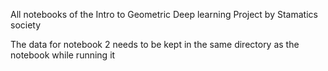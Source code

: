 All notebooks of the Intro to Geometric Deep learning Project by Stamatics society

The data for notebook 2 needs to be kept in the same directory as the notebook while running it